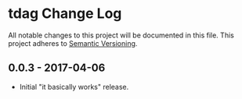 # tdag Change Log
All notable changes to this project will be documented in this file.
This project adheres to [Semantic Versioning](http://semver.org/).

## 0.0.3 - 2017-04-06
- Initial "it basically works" release.


